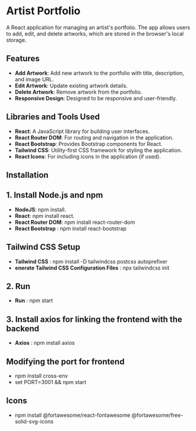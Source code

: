 # Artist Portfolio

A React application for managing an artist's portfolio. The app allows users to add, edit, and delete artworks, which are stored in the browser's local storage.

## Features

- **Add Artwork**: Add new artwork to the portfolio with title, description, and image URL.
- **Edit Artwork**: Update existing artwork details.
- **Delete Artwork**: Remove artwork from the portfolio.
- **Responsive Design**: Designed to be responsive and user-friendly.

## Libraries and Tools Used

- **React**: A JavaScript library for building user interfaces.
- **React Router DOM**: For routing and navigation in the application.
- **React Bootstrap**: Provides Bootstrap components for React.
- **Tailwind CSS**: Utility-first CSS framework for styling the application.
- **React Icons**: For including icons in the application (if used).

## Installation

## 1. Install Node.js and npm

- **NodeJS**: npm install.
- **React**: npm install react.
- **React Router DOM**: npm install react-router-dom
- **React Bootstrap** : npm install react-bootstrap

## Tailwind CSS Setup

- **Tailwind CSS** : npm install -D tailwindcss postcss autoprefixer
- **enerate Tailwind CSS Configuration Files** : npx tailwindcss init

## 2. Run

- **Run** : npm start

## 3. Install axios for linking the frontend with the backend
- **Axios** : npm install axios

## Modifying the port for frontend
- npm install cross-env
- set PORT=3001 && npm start

## Icons
- npm install @fortawesome/react-fontawesome @fortawesome/free-solid-svg-icons
